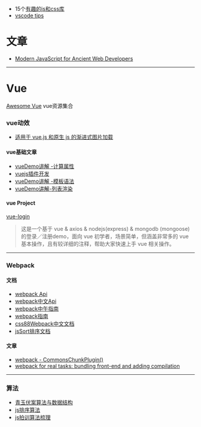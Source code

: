* 15个[有趣的js和css库](https://zhuanlan.zhihu.com/p/26023672)
* [vscode tips](https://github.com/Microsoft/vscode-tips-and-tricks)

# 文章

* [Modern JavaScript for Ancient Web Developers](https://trackchanges.postlight.com/modern-javascript-for-ancient-web-developers-58e7cae050f9)

---

# Vue

[Awesome Vue](https://github.com/opendigg/awesome-github-vue)   vue资源集合

### vue动效

* [适用于 vue.js 和原生 js 的渐进式图片加载](https://github.com/ccforward/cc/issues/64)

#### vue基础文章

* [vueDemo讲解 -计算属性](https://juejin.im/post/58d8806bac502e0058d778a1)
* [vuejs插件开发](https://juejin.im/post/58d9aae02f301e007e8ee278)
* [vueDemo讲解 -模板语法](https://juejin.im/post/58d4a19e5c497d0057e9afc0)
* [vueDemo讲解-列表渲染](https://juejin.im/post/58d5dc9b44d90400686aacb4)

#### vue Project

[vue-login](https://github.com/ykloveyxk/vue-login)

> 这是一个基于 vue & axios & nodejs\(express\) & mongodb \(mongoose\) 的登录／注册demo，面向 vue 初学者，场景简单，但涵盖非常多的 vue 基本操作，且有较详细的注释，帮助大家快速上手 vue 相关操作。

---

### Webpack

#### 文档

* [webpack Api](https://webpack.js.org/configuration/)
* [webpack中文Api](https://doc.webpack-china.org/configuration/)
* [webpack中午指南](https://zhaoda.gitbooks.io/webpack/content/preface.html)
* [webpack指南](https://webpack.toobug.net/zh-cn/)
* [css88Webpack中文文档](http://www.css88.com/doc/webpack2/concepts/entry-points/)
* [jsSort排序文档](https://sort.hust.cc/)

#### 文章

* [webpack - CommonsChunkPlugin\(\)](https://medium.com/webpack/webpack-bits-getting-the-most-out-of-the-commonschunkplugin-ab389e5f318#.23xulhs5m)
* [webpack for real tasks: bundling front-end and adding compilation](https://iamakulov.com/notes/all/webpack-for-real-tasks-part-1/)

---

### 算法

* [青玉伏案算法与数据结构](http://www.cnblogs.com/ludashi/p/6031379.html)
* [js排序算法](http://www.jianshu.com/p/1b4068ccd505)
* [js拍训算法梳理](https://juejin.im/entry/58c9dadb2f301e007e35110c/view?from=timeline&isappinstalled=1)



